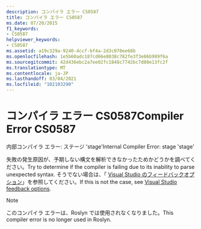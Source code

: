 ```yaml
---
description: コンパイラ エラー CS0587
title: コンパイラ エラー CS0587
ms.date: 07/20/2015
f1_keywords:
- CS0587
helpviewer_keywords:
- CS0587
ms.assetid: a19c329a-9240-4ccf-bf4a-2d3c070ee68b
ms.openlocfilehash: 1e5b60adc187cd66e8038c782fe3f3e86b989f6a
ms.sourcegitcommit: 42d436ebc2a7ee02fc1848c7742bc7d80e13fc2f
ms.translationtype: MT
ms.contentlocale: ja-JP
ms.lasthandoff: 03/04/2021
ms.locfileid: "102103290"
---
```

# <a name="compiler-error-cs0587"></a><span data-ttu-id="e12d7-103">コンパイラ エラー CS0587</span><span class="sxs-lookup"><span data-stu-id="e12d7-103">Compiler Error CS0587</span></span>

<span data-ttu-id="e12d7-104">内部コンパイラ エラー: ステージ 'stage'</span><span class="sxs-lookup"><span data-stu-id="e12d7-104">Internal Compiler Error: stage 'stage'</span></span>

 <span data-ttu-id="e12d7-105">失敗の発生原因が、予期しない構文を解析できなかったためかどうかを調べてください。</span><span class="sxs-lookup"><span data-stu-id="e12d7-105">Try to determine if the compiler is failing due to its inability to parse unexpected syntax.</span></span> <span data-ttu-id="e12d7-106">そうでない場合は、「 [Visual Studio のフィードバックオプション](/visualstudio/ide/feedback-options)」を参照してください。</span><span class="sxs-lookup"><span data-stu-id="e12d7-106">If this is not the case, see [Visual Studio feedback options](/visualstudio/ide/feedback-options).</span></span>

> [!NOTE]
> <span data-ttu-id="e12d7-107">このコンパイラ エラーは、Roslyn では使用されなくなりました。</span><span class="sxs-lookup"><span data-stu-id="e12d7-107">This compiler error is no longer used in Roslyn.</span></span>
